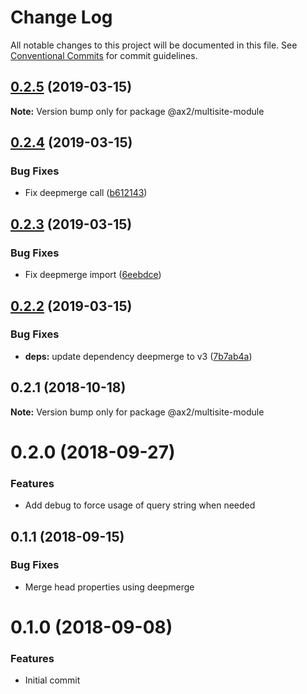# Change Log

All notable changes to this project will be documented in this file.
See [Conventional Commits](https://conventionalcommits.org) for commit guidelines.

## [0.2.5](https://github.com/ax2inc/nuxt-modules/compare/@ax2/multisite-module@0.2.4...@ax2/multisite-module@0.2.5) (2019-03-15)

**Note:** Version bump only for package @ax2/multisite-module





## [0.2.4](https://github.com/ax2inc/nuxt-modules/compare/@ax2/multisite-module@0.2.3...@ax2/multisite-module@0.2.4) (2019-03-15)


### Bug Fixes

* Fix deepmerge call ([b612143](https://github.com/ax2inc/nuxt-modules/commit/b612143))





## [0.2.3](https://github.com/ax2inc/nuxt-modules/compare/@ax2/multisite-module@0.2.2...@ax2/multisite-module@0.2.3) (2019-03-15)


### Bug Fixes

* Fix deepmerge import ([6eebdce](https://github.com/ax2inc/nuxt-modules/commit/6eebdce))





## [0.2.2](https://github.com/ax2inc/nuxt-modules/compare/@ax2/multisite-module@0.2.1...@ax2/multisite-module@0.2.2) (2019-03-15)


### Bug Fixes

* **deps:** update dependency deepmerge to v3 ([7b7ab4a](https://github.com/ax2inc/nuxt-modules/commit/7b7ab4a))





## 0.2.1 (2018-10-18)

**Note:** Version bump only for package @ax2/multisite-module






# 0.2.0 (2018-09-27)


### Features

* Add debug to force usage of query string when needed


## 0.1.1 (2018-09-15)


### Bug Fixes

* Merge head properties using deepmerge



# 0.1.0 (2018-09-08)


### Features

* Initial commit

